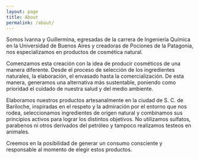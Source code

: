 ```yaml
---
layout: page
title: About
permalink: /about/
---
```


Somos Ivanna y Guillermina, egresadas de la 
carrera de Ingeniería Química en la Universidad de Buenos Aires y creadoras de Pociones de la 
Patagonia, nos especializamos en productos de 
cosmética natural.

Comenzamos esta creación con la idea de producir cosméticos de una manera diferente. Desde el 
proceso de selección de los ingredientes naturales, la elaboración, el envasado hasta la comercialización. De esta manera, generamos una alternativa màs 
sustentable, poniendo como prioridad el cuidado de nuestra salud y del medio ambiente.

Elaboramos nuestros productos artesanalmente en la ciudad de S. C. de Bariloche, inspiradas en el respeto y la admiración por el entorno que nos rodea, 
seleccionamos ingredientes de origen natural y 
combinamos sus principios activos para lograr los distintos objetivos. No utilizamos sulfatos, parabenos ni otros derivados del petróleo y tampoco realizamos testeos en animales.

Creemos en la posibilidad de generar un consumo consciente y responsable al momento de 
elegir estos productos.
